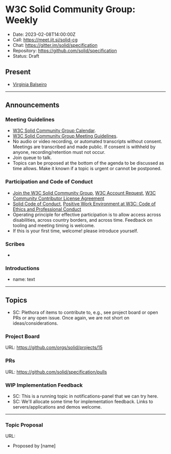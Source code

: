 # W3C Solid Community Group: Weekly

* Date: 2023-02-08T14:00:00Z
* Call: https://meet.jit.si/solid-cg
* Chat: https://gitter.im/solid/specification
* Repository: https://github.com/solid/specification
* Status: Draft

## Present
* [Virginia Balseiro](https://virginiabalseiro.com/#me)

---

## Announcements

### Meeting Guidelines
* [W3C Solid Community Group Calendar](https://www.w3.org/groups/cg/solid/calendar).
* [W3C Solid Community Group Meeting Guidelines](https://github.com/solid/specification/blob/main/meetings/README.md).
* No audio or video recording, or automated transcripts without consent. Meetings are transcribed and made public. If consent is withheld by anyone, recording/retention must not occur.
* Join queue to talk.
* Topics can be proposed at the bottom of the agenda to be discussed as time allows. Make it known if a topic is urgent or cannot be postponed.


### Participation and Code of Conduct
* [Join the W3C Solid Community Group](https://www.w3.org/community/solid/join), [W3C Account Request](http://www.w3.org/accounts/request), [W3C Community Contributor License Agreement](https://www.w3.org/community/about/agreements/cla/)
* [Solid Code of Conduct](https://github.com/solid/process/blob/main/code-of-conduct.md), [Positive Work Environment at W3C: Code of Ethics and Professional Conduct](https://www.w3.org/Consortium/cepc/)
* Operating principle for effective participation is to allow access across disabilities, across country borders, and across time. Feedback on tooling and meeting timing is welcome.
* If this is your first time, welcome! please introduce yourself.


### Scribes
* 

### Introductions
* name: text

---


## Topics

* SC: Plethora of items to contribute to, e.g., see project board or open PRs or any open issue. Once again, we are not short on ideas/considerations.

### Project Board
URL: https://github.com/orgs/solid/projects/15


### PRs
URL: https://github.com/solid/specification/pulls


### WIP Implementation Feedback
* SC: This is a running topic in notifications-panel that we can try here.
* SC: We'll allocate some time for implementation feedback. Links to servers/applications and demos welcome.


---

### Topic Proposal
URL:

* Proposed by [name]

